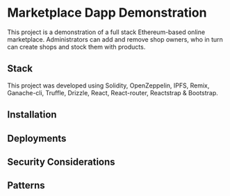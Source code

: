 # Marketplace Dapp Demonstration

This project is a demonstration of a full stack Ethereum-based online marketplace. Administrators can add and remove shop owners, who in turn can create shops and stock them with products.

## Stack
This project was developed using Solidity, OpenZeppelin, IPFS, Remix, Ganache-cli, Truffle, Drizzle, React, React-router, Reactstrap & Bootstrap.

## Installation

## Deployments

## Security Considerations

## Patterns

